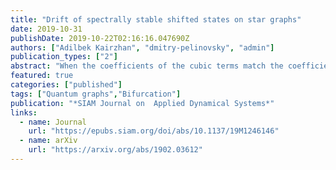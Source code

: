 ```yaml
---
title: "Drift of spectrally stable shifted states on star graphs"
date: 2019-10-31
publishDate: 2019-10-22T02:16:16.047690Z
authors: ["Adilbek Kairzhan", "dmitry-pelinovsky", "admin"]
publication_types: ["2"]
abstract: "When the coefficients of the cubic terms match the coefficients in the boundary conditions at a vertex of a star graph and satisfy a certain constraint, the nonlinear Schrödinger (NLS) equation on the star graph can be transformed to the NLS equation on a real line. Such balanced star graphs have appeared in the context of reflectionless transmission of solitary waves. Steady states on such balanced star graphs can be translated along the edges with a translational parameter and are referred to as the shifted states. When the star graph has exactly one incoming edge and several outgoing edges, the steady states are spectrally stable if their monotonic tails are located on the outgoing edges. These spectrally stable states are degenerate minimizers of the action functional with the degeneracy due to the translational symmetry. Nonlinear stability of these spectrally stable states has been an open problem up to now. In this paper, we prove that these spectrally stable states are nonlinearly unstable because of the irreversible drift along the incoming edge towards the vertex of the star graph. When the shifted states reach the vertex as a result of the drift, they become saddle points of the action functional, in which case the nonlinear instability leads to their destruction. In addition to rigorous mathematical results, we use numerical simulations to illustrate the drift instability and destruction of the shifted states on the balanced star graph."
featured: true
categories: ["published"]
tags: ["Quantum graphs","Bifurcation"]
publication: "*SIAM Journal on  Applied Dynamical Systems*"
links:
  - name: Journal
    url: "https://epubs.siam.org/doi/abs/10.1137/19M1246146"
  - name: arXiv
    url: "https://arxiv.org/abs/1902.03612"
---
```


